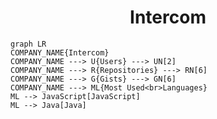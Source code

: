 <h1 align="center">Intercom</h1>

```mermaid
graph LR
COMPANY_NAME{Intercom}
COMPANY_NAME ---> U{Users} ---> UN[2]
COMPANY_NAME ---> R{Repositories} ---> RN[6]
COMPANY_NAME ---> G{Gists} ---> GN[6]
COMPANY_NAME ---> ML{Most Used<br>Languages}
ML --> JavaScript[JavaScript]
ML --> Java[Java]
```
